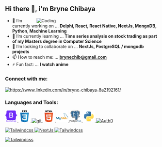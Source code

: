 ## Hi there 👋, i'm Bryne Chibaya

<!--
**BRYNE08/BRYNE08** is a ✨ _special_ ✨ repository because its `README.md` (this file) appears on your GitHub profile.

Here are some ideas to get you started:
-->

<img align="right" alt="Coding" width="400" src="https://media2.giphy.com/media/qgQUggAC3Pfv687qPC/giphy.gif">

- 🔭 I’m currently working on ... **Delphi, React, React Native, NextJs, MongoDB, Python, Machine Learning** 
- 🌱 I’m currently learning ... **Time series analysis on stock trading as part of my Masters degree in Computer Science**
- 👯 I’m looking to collaborate on ... **NextJs, PostgreSQL / mongodb projects**
- 📫 How to reach me: ... **brynechib@gmail.com**
- ⚡ Fun fact: ... **I watch anime**

<h3 align="left">Connect with me:</h3>
<p align="left">
<a href="https://www.linkedin.com/in/bryne-chibaya-8a2192161/" target="blank"><img align="center" src="https://raw.githubusercontent.com/rahuldkjain/github-profile-readme-generator/master/src/images/icons/Social/linked-in-alt.svg" alt="https://www.linkedin.com/in/bryne-chibaya-8a2192161/" height="30" width="40" /></a>
</p>

<h3 align="left">Languages and Tools:</h3>
<p align="left"><a href="https://getbootstrap.com" target="_blank" rel="noreferrer"> <img src="https://raw.githubusercontent.com/devicons/devicon/master/icons/bootstrap/bootstrap-plain-wordmark.svg" alt="bootstrap" width="40" height="40"/> </a> <a href="https://www.w3schools.com/css/" target="_blank" rel="noreferrer"> <img src="https://raw.githubusercontent.com/devicons/devicon/master/icons/css3/css3-original-wordmark.svg" alt="css3" width="40" height="40"/> </a> <a href="https://git-scm.com/" target="_blank" rel="noreferrer"> <img src="https://www.vectorlogo.zone/logos/git-scm/git-scm-icon.svg" alt="git" width="40" height="40"/> </a> <a href="https://www.w3.org/html/" target="_blank" rel="noreferrer"> <img src="https://raw.githubusercontent.com/devicons/devicon/master/icons/html5/html5-original-wordmark.svg" alt="html5" width="40" height="40"/> </a> <a href="https://www.mysql.com/" target="_blank" rel="noreferrer"> <img src="https://raw.githubusercontent.com/devicons/devicon/master/icons/mysql/mysql-original-wordmark.svg" alt="mysql" width="40" height="40"/> </a> <a href="https://www.postgresql.org" target="_blank" rel="noreferrer"> <img src="https://raw.githubusercontent.com/devicons/devicon/master/icons/postgresql/postgresql-original-wordmark.svg" alt="postgresql" width="40" height="40"/> </a> <a href="https://www.python.org" target="_blank" rel="noreferrer"> <img src="https://raw.githubusercontent.com/devicons/devicon/master/icons/python/python-original.svg" alt="python" width="40" height="40"/> </a> </a> <a href="https://auth0.com/" target="_blank" rel="noreferrer"> <img src="https://www.vectorlogo.zone/logos/auth0/auth0-ar21.svg" alt="Auth0" width="40" height="40"/> </a>

</a> <a href="https://react.dev/" target="_blank" rel="noreferrer"> <img src="https://www.vectorlogo.zone/logos/reactjs/reactjs-ar21.svg" alt="Tailwindcss" width="80" height="40"/> </a>
</a> <a href="https://nextjs.org/" target="_blank" rel="noreferrer"> <img src="https://www.vectorlogo.zone/logos/nextjs/nextjs-ar21.svg" alt="NextJs" width="80" height="40"/> </a>
</a> <a href="https://tailwindcss.com/" target="_blank" rel="noreferrer"> <img src="https://www.vectorlogo.zone/logos/tailwindcss/tailwindcss-icon.svg" alt="Tailwindcss" width="40" height="40"/> </a>


</a> <a href="https://tailwindcss.com/" target="_blank" rel="noreferrer"> <img src="https://www.vectorlogo.zone/logos/tailwindcss/tailwindcss-icon.svg" alt="Tailwindcss" width="40" height="40"/> </a>

</p>
